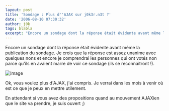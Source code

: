 ```yaml
---
layout: post
title: 'Sondage : Plus d''AJAX sur j0k3r.n3t ?'
date: '2006-08-10 07:30:32'
author: j0k
tags: blabla
excerpt: "Encore un sondage dont la réponse était évidente avant même la publication du sondage.   Je crois que la réponse est assez unanime avec quelques nons et encore je comprendrai les personnes qui ont votés non parce qu'ils en avaient marre de voir ce sondage (ils se reconnaitront !).  \n  \n )   \n  \nOk, vous voulez plus d'AJAX, j'ai compris.  \n  …"
---
```


Encore un sondage dont la réponse était évidente avant même la publication du sondage.   Je crois que la réponse est assez unanime avec quelques nons et encore je comprendrai les personnes qui ont votés non parce qu'ils en avaient marre de voir ce sondage (ils se reconnaitront !).

 ![image](http://www.j0k3r.net/img/sond/plus-d-ajax.png)

Ok, vous voulez plus d'AJAX, j'ai compris.   Je verrai dans les mois à venir où est ce que je peux en mettre utilement.

En attendant si vous avez des propositions quand au mouvement AJAXien que le site va prendre, je suis ouvert ;)
